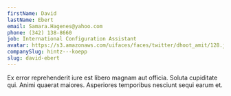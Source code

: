```yaml
---
firstName: David
lastName: Ebert
email: Samara.Hagenes@yahoo.com
phone: (342) 138-8660
job: International Configuration Assistant
avatar: https://s3.amazonaws.com/uifaces/faces/twitter/dhoot_amit/128.jpg
companySlug: hintz---koepp
slug: david-ebert
---
```

Ex error reprehenderit iure est libero magnam aut officia. Soluta cupiditate qui. Animi quaerat maiores. Asperiores temporibus nesciunt sequi earum et.

